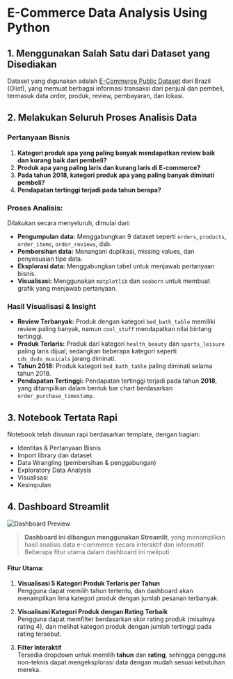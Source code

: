 # E-Commerce Data Analysis Using Python

## 1. Menggunakan Salah Satu dari Dataset yang Disediakan  
Dataset yang digunakan adalah [E-Commerce Public Dataset](https://drive.google.com/file/d/1MsAjPM7oKtVfJL_wRp1qmCajtSG1mdcK/view) dari Brazil (Olist), yang memuat berbagai informasi transaksi dari penjual dan pembeli, termasuk data order, produk, review, pembayaran, dan lokasi.

## 2. Melakukan Seluruh Proses Analisis Data

### Pertanyaan Bisnis
1. **Kategori produk apa yang paling banyak mendapatkan review baik dan kurang baik dari pembeli?**  
2. **Produk apa yang paling laris dan kurang laris di E-commerce?**  
3. **Pada tahun 2018, kategori produk apa yang paling banyak diminati pembeli?**  
4. **Pendapatan tertinggi terjadi pada tahun berapa?**

### Proses Analisis:
Dilakukan secara menyeluruh, dimulai dari:
- **Pengumpulan data:** Menggabungkan 9 dataset seperti `orders`, `products`, `order_items`, `order_reviews`, dsb.
- **Pembersihan data:** Menangani duplikasi, missing values, dan penyesuaian tipe data.
- **Eksplorasi data:** Menggabungkan tabel untuk menjawab pertanyaan bisnis.
- **Visualisasi:** Menggunakan `matplotlib` dan `seaborn` untuk membuat grafik yang menjawab pertanyaan.

### Hasil Visualisasi & Insight
- **Review Terbanyak:** Produk dengan kategori `bed_bath_table` memiliki review paling banyak, namun `cool_stuff` mendapatkan nilai bintang tertinggi.
- **Produk Terlaris:** Produk dari kategori `health_beauty` dan `sports_leisure` paling laris dijual, sedangkan beberapa kategori seperti `cds_dvds_musicals` jarang diminati.
- **Tahun 2018:** Produk kategori `bed_bath_table` paling diminati selama tahun 2018.
- **Pendapatan Tertinggi:** Pendapatan tertinggi terjadi pada tahun **2018**, yang ditampilkan dalam bentuk bar chart berdasarkan `order_purchase_timestamp`.

## 3. Notebook Tertata Rapi
Notebook telah disusun rapi berdasarkan template, dengan bagian:
- Identitas & Pertanyaan Bisnis
- Import library dan dataset
- Data Wrangling (pembersihan & penggabungan)
- Exploratory Data Analysis
- Visualisasi
- Kesimpulan

## 4. Dashboard Streamlit  
![Dashboard Preview](images/dashboard.png)

> **Dashboard ini dibangun menggunakan Streamlit**, yang menampilkan hasil analisis data e-commerce secara interaktif dan informatif. Beberapa fitur utama dalam dashboard ini meliputi:

#### Fitur Utama:

1. **Visualisasi 5 Kategori Produk Terlaris per Tahun**  
   Pengguna dapat memilih tahun tertentu, dan dashboard akan menampilkan lima kategori produk dengan jumlah pesanan terbanyak.

2. **Visualisasi Kategori Produk dengan Rating Terbaik**  
   Pengguna dapat memfilter berdasarkan skor rating produk (misalnya rating 4), dan melihat kategori produk dengan jumlah tertinggi pada rating tersebut.

3. **Filter Interaktif**  
   Tersedia dropdown untuk memilih **tahun** dan **rating**, sehingga pengguna non-teknis dapat mengeksplorasi data dengan mudah sesuai kebutuhan mereka.
